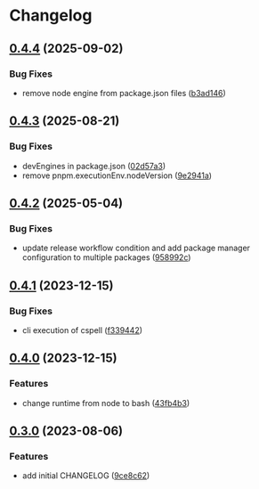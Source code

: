 # Changelog

## [0.4.4](https://github.com/nozomiishii/configs/compare/@nozomiishii/cspell-config-v0.4.3...@nozomiishii/cspell-config-v0.4.4) (2025-09-02)


### Bug Fixes

* remove node engine from package.json files ([b3ad146](https://github.com/nozomiishii/configs/commit/b3ad14646e733a4c7435544e76b8a7238f333388))

## [0.4.3](https://github.com/nozomiishii/configs/compare/@nozomiishii/cspell-config-v0.4.2...@nozomiishii/cspell-config-v0.4.3) (2025-08-21)

### Bug Fixes

- devEngines in package.json ([02d57a3](https://github.com/nozomiishii/configs/commit/02d57a31f4d4d403b14ad223661c9531faeda296))
- remove pnpm.executionEnv.nodeVersion ([9e2941a](https://github.com/nozomiishii/configs/commit/9e2941a0b00a83a5dc00391a533eccd3dd9b7824))

## [0.4.2](https://github.com/nozomiishii/configs/compare/@nozomiishii/cspell-config-v0.4.1...@nozomiishii/cspell-config-v0.4.2) (2025-05-04)

### Bug Fixes

- update release workflow condition and add package manager configuration to multiple packages ([958992c](https://github.com/nozomiishii/configs/commit/958992ccd8bdaf906a50bb769ec45459fab81210))

## [0.4.1](https://github.com/nozomiishii/configs/compare/@nozomiishii/cspell-config-v0.4.0...@nozomiishii/cspell-config-v0.4.1) (2023-12-15)

### Bug Fixes

- cli execution of cspell ([f339442](https://github.com/nozomiishii/configs/commit/f339442e582517185d6a2f686bac29ff0b087f76))

## [0.4.0](https://github.com/nozomiishii/configs/compare/@nozomiishii/cspell-config-v0.3.0...@nozomiishii/cspell-config-v0.4.0) (2023-12-15)

### Features

- change runtime from node to bash ([43fb4b3](https://github.com/nozomiishii/configs/commit/43fb4b39ee6748e44f10b2273b436fa6aa92c937))

## [0.3.0](https://github.com/nozomiishii/configs/compare/@nozomiishii/cspell-config-v0.2.0...@nozomiishii/cspell-config-v0.3.0) (2023-08-06)

### Features

- add initial CHANGELOG ([9ce8c62](https://github.com/nozomiishii/configs/commit/9ce8c62626daccb52d6855312820188fbb069a18))

